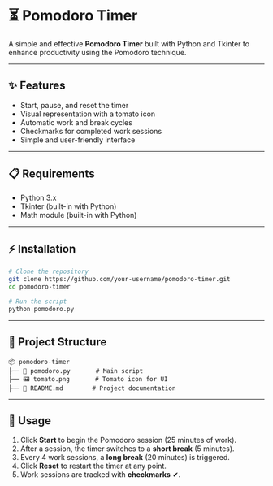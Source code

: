# ⏳ Pomodoro Timer

A simple and effective **Pomodoro Timer** built with Python and Tkinter to enhance productivity using the Pomodoro technique.

---

## ✨ Features
- Start, pause, and reset the timer
- Visual representation with a tomato icon
- Automatic work and break cycles
- Checkmarks for completed work sessions
- Simple and user-friendly interface

---

## 📋 Requirements
- Python 3.x
- Tkinter (built-in with Python)
- Math module (built-in with Python)

---

## ⚡ Installation
```bash
# Clone the repository
git clone https://github.com/your-username/pomodoro-timer.git
cd pomodoro-timer

# Run the script
python pomodoro.py
```

---

## 📂 Project Structure
```
📦 pomodoro-timer
├── 📜 pomodoro.py       # Main script
├── 🖼️ tomato.png       # Tomato icon for UI
├── 📜 README.md        # Project documentation
```

---

## 🚀 Usage
1. Click **Start** to begin the Pomodoro session (25 minutes of work).
2. After a session, the timer switches to a **short break** (5 minutes).
3. Every 4 work sessions, a **long break** (20 minutes) is triggered.
4. Click **Reset** to restart the timer at any point.
5. Work sessions are tracked with **checkmarks** ✔.



